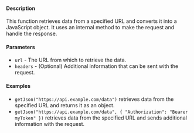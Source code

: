 #### Description
This function retrieves data from a specified URL and converts it into a JavaScript object. It uses an internal method to make the request and handle the response.

#### Parameters
* `url` - The URL from which to retrieve the data.
* `headers` - (Optional) Additional information that can be sent with the request.

#### Examples
* `getJson("https://api.example.com/data")` retrieves data from the specified URL and returns it as an object.
* `getJson("https://api.example.com/data", { "Authorization": "Bearer myToken" })` retrieves data from the specified URL and sends additional information with the request. 
